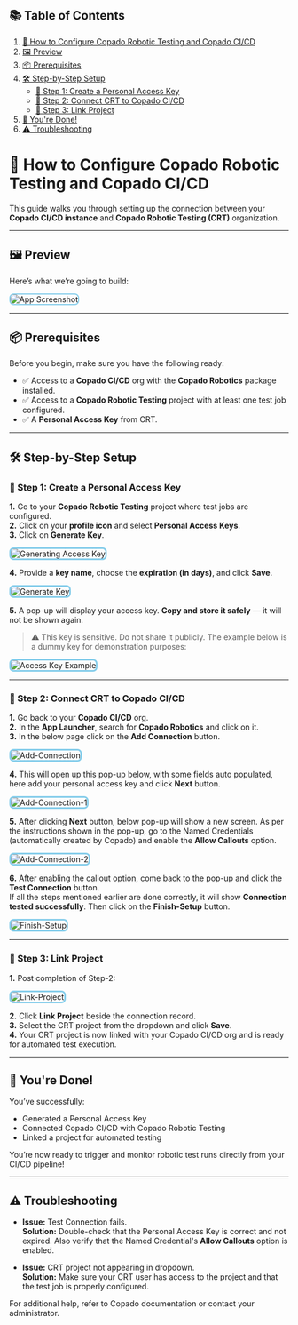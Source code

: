 ## 📚 Table of Contents

1. [🚀 How to Configure Copado Robotic Testing and Copado CI/CD](#how-to-configure-copado-robotic-testing-and-copado-cicd)  
2. [🖼️ Preview](#preview)  
3. [📦 Prerequisites](#prerequisites)  
4. [🛠️ Step-by-Step Setup](#step-by-step-setup)  
   - [🔐 Step 1: Create a Personal Access Key](#step-1-create-a-personal-access-key)  
   - [🔄 Step 2: Connect CRT to Copado CI/CD](#step-2-connect-crt-to-copado-cicd)  
   - [🔗 Step 3: Link Project](#step-3-link-project)  
5. [🎉 You're Done!](#youre-done)  
6. [⚠️ Troubleshooting](#troubleshooting)

# 🚀 How to Configure Copado Robotic Testing and Copado CI/CD

This guide walks you through setting up the connection between your **Copado CI/CD instance** and **Copado Robotic Testing (CRT)** organization.

---

## 🖼️ Preview

Here’s what we’re going to build:

<div style="border:2px solid #87ceeb; border-radius: 8px; overflow: hidden; width: fit-content;">
  <img src="Files/Copado-CRT-Setup/copado-robotics-home.png" alt="App Screenshot" style="max-width: 100%;">
</div>

---

## 📦 Prerequisites

Before you begin, make sure you have the following ready:

- ✅ Access to a **Copado CI/CD** org with the **Copado Robotics** package installed.
- ✅ Access to a **Copado Robotic Testing** project with at least one test job configured.
- ✅ A **Personal Access Key** from CRT.

---

## 🛠️ Step-by-Step Setup

### 🔐 Step 1: Create a Personal Access Key

**1.** Go to your **Copado Robotic Testing** project where test jobs are configured.  
**2.** Click on your **profile icon** and select **Personal Access Keys**.  
**3.** Click on **Generate Key**.

<div style="border: 3px solid #87ceeb; border-radius: 8px; overflow: hidden; width: fit-content;">
  <img src="Files/Copado-CRT-Setup/Personal-Access-Key.png" alt="Generating Access Key">
</div>

**4.** Provide a **key name**, choose the **expiration (in days)**, and click **Save**.

<div style="border: 3px solid #87ceeb; border-radius: 8px; overflow: hidden; width: fit-content;">
  <img src="Files/Copado-CRT-Setup/Generate-Access-Key.png" alt="Generate Key">
</div>

**5.** A pop-up will display your access key. **Copy and store it safely** — it will not be shown again.

> ⚠️ This key is sensitive. Do not share it publicly. The example below is a dummy key for demonstration purposes:

<div style="border: 3px solid #87ceeb; border-radius: 8px; overflow: hidden; width: fit-content;">
  <img src="Files/Copado-CRT-Setup/Key-Example.png" alt="Access Key Example">
</div>

---

### 🔄 Step 2: Connect CRT to Copado CI/CD

**1.** Go back to your **Copado CI/CD** org.  
**2.** In the **App Launcher**, search for **Copado Robotics** and click on it.  
**3.** In the below page click on the **Add Connection** button.

<div style="border: 3px solid #87ceeb; border-radius: 8px; overflow: hidden; width: fit-content;">
  <img src="Files/Copado-CRT-Setup/Add-Connection.png" alt="Add-Connection">
</div>

**4.** This will open up this pop-up below, with some fields auto populated, here add your personal access key and click **Next** button.

<div style="border: 3px solid #87ceeb; border-radius: 8px; overflow: hidden; width: fit-content;">
  <img src="Files/Copado-CRT-Setup/Add-Connection-1.png" alt="Add-Connection-1">
</div>

**5.** After clicking **Next** button, below pop-up will show a new screen. As per the instructions shown in the pop-up, go to the Named Credentials (automatically created by Copado) and enable the **Allow Callouts** option.

<div style="border: 3px solid #87ceeb; border-radius: 8px; overflow: hidden; width: fit-content;">
  <img src="Files/Copado-CRT-Setup/Add-Connection-2.png" alt="Add-Connection-2">
</div>

**6.** After enabling the callout option, come back to the pop-up and click the **Test Connection** button.  
If all the steps mentioned earlier are done correctly, it will show **Connection tested successfully**. Then click on the **Finish-Setup** button.

<div style="border: 3px solid #87ceeb; border-radius: 8px; overflow: hidden; width: fit-content;">
  <img src="Files/Copado-CRT-Setup/Finish-Setup.png" alt="Finish-Setup">
</div>

---

### 🔗 Step 3: Link Project

**1.** Post completion of Step-2:

<div style="border: 3px solid #87ceeb; border-radius: 8px; overflow: hidden; width: fit-content;">
  <img src="Files/Copado-CRT-Setup/Link-Project.png" alt="Link-Project">
</div>

**2.** Click **Link Project** beside the connection record.  
**3.** Select the CRT project from the dropdown and click **Save**.  
**4.** Your CRT project is now linked with your Copado CI/CD org and is ready for automated test execution.

---

## 🎉 You're Done!

You’ve successfully:

- Generated a Personal Access Key  
- Connected Copado CI/CD with Copado Robotic Testing  
- Linked a project for automated testing

You’re now ready to trigger and monitor robotic test runs directly from your CI/CD pipeline!

---

## ⚠️ Troubleshooting

- **Issue:** Test Connection fails.  
  **Solution:** Double-check that the Personal Access Key is correct and not expired. Also verify that the Named Credential's **Allow Callouts** option is enabled.

- **Issue:** CRT project not appearing in dropdown.  
  **Solution:** Make sure your CRT user has access to the project and that the test job is properly configured.

For additional help, refer to Copado documentation or contact your administrator.
